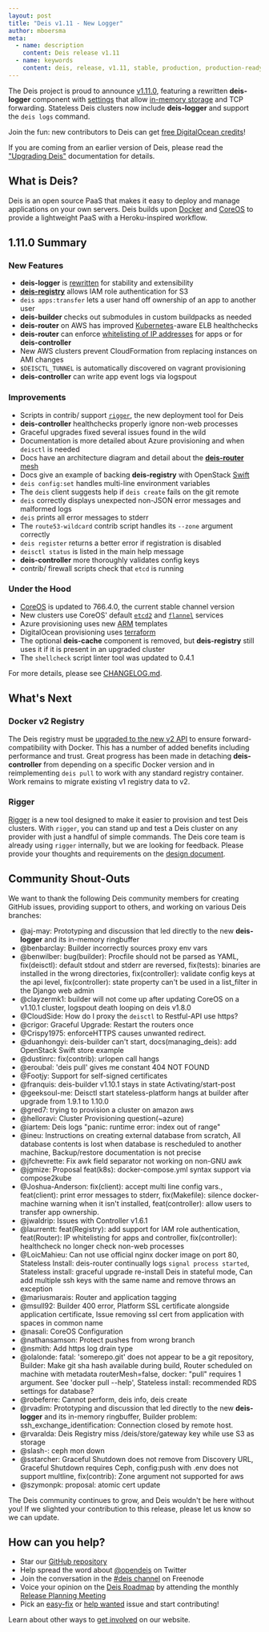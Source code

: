 ```yaml
---
layout: post
title: "Deis v1.11 - New Logger"
author: mboersma
meta:
  - name: description
    content: Deis release v1.11
  - name: keywords
    content: deis, release, v1.11, stable, production, production-ready, paas, private paas, heroku, github, docker, coreos, enterprise, kubernetes, mesos
---
```


The Deis project is proud to announce [v1.11.0](https://github.com/deis/deis/releases/tag/v1.11.0), featuring a rewritten **deis-logger** component with [settings](http://docs.deis.io/en/latest/customizing_deis/logger_settings/#settings-used-by-logger) that allow [in-memory storage](http://docs.deis.io/en/latest/managing_deis/running-deis-without-ceph/#configure-logger) and TCP forwarding. Stateless Deis clusters now include **deis-logger** and support the `deis logs` command.

Join the fun: new contributors to Deis can get [free DigitalOcean credits](http://deis.io/code-for-credit-digitalocean/)!

<!--more-->

If you are coming from an earlier version of Deis, please read the ["Upgrading Deis"](http://docs.deis.io/en/latest/managing_deis/upgrading-deis/) documentation for details.

## What is Deis?

Deis is an open source PaaS that makes it easy to deploy and manage applications on your own servers. Deis builds upon [Docker](http://docker.io/) and [CoreOS](https://coreos.com/) to provide a lightweight PaaS with a Heroku-inspired workflow.

## 1.11.0 Summary

### New Features

- **deis-logger** is [rewritten](https://github.com/deis/deis/pull/4502) for stability and extensibility
- [**deis-registry**](http://docs.deis.io/en/latest/customizing_deis/registry_settings/#settings-used-by-registry) allows IAM role authentication for S3
- `deis apps:transfer` lets a user hand off ownership of an app to another user
- **deis-builder** checks out submodules in custom buildpacks as needed
- **deis-router** on AWS has improved [Kubernetes](http://kubernetes.io/)-aware ELB healthchecks
- **deis-router** can enforce [whitelisting of IP addresses](http://docs.deis.io/en/latest/managing_deis/security_considerations/#ip-whitelist) for apps or for **deis-controller**
- New AWS clusters prevent CloudFormation from replacing instances on AMI changes
- `$DEISCTL_TUNNEL` is automatically discovered on vagrant provisioning
- **deis-controller** can write app event logs via logspout

### Improvements

- Scripts in contrib/ support [`rigger`](https://github.com/deis/rigger), the new deployment tool for Deis
- **deis-controller** healthchecks properly ignore non-web processes
- Graceful upgrades fixed several issues found in the wild
- Documentation is more detailed about Azure provisioning and when `deisctl` is needed
- Docs have an architecture diagram and detail about the [**deis-router** mesh](http://docs.deis.io/en/latest/understanding_deis/architecture/#router-mesh)
- Docs give an example of backing **deis-registry** with OpenStack [Swift](http://docs.deis.io/en/latest/managing_deis/running-deis-without-ceph/#configure-registry)
- `deis config:set` handles multi-line environment variables
- The `deis` client suggests help if `deis create` fails on the git remote
- `deis` correctly displays unexpected non-JSON error messages and malformed logs
- `deis` prints all error messages to stderr
- The `route53-wildcard` contrib script handles its `--zone` argument correctly
- `deis register` returns a better error if registration is disabled
- `deisctl status` is listed in the main help message
- **deis-controller** more thoroughly validates config keys
- contrib/ firewall scripts check that `etcd` is running

### Under the Hood

- [CoreOS](https://coreos.com/) is updated to 766.4.0, the current stable channel version
- New clusters use CoreOS' default [`etcd2`](https://github.com/coreos/etcd) and [`flannel`](https://github.com/coreos/flannel) services
- Azure provisioning uses new [ARM](https://azure.microsoft.com/en-us/documentation/articles/resource-manager-deployment-model/#) templates
- DigitalOcean provisioning uses [terraform](https://terraform.io/)
- The optional **deis-cache** component is removed, but **deis-registry** still uses it if it is present in an upgraded cluster
- The `shellcheck` script linter tool was updated to 0.4.1

For more details, please see [CHANGELOG.md](https://github.com/deis/deis/blob/master/CHANGELOG.md).


## What's Next

### Docker v2 Registry

The Deis registry must be [upgraded to the new v2 API](https://github.com/deis/deis/issues/3814) to ensure forward-compatibility with Docker.  This has a number of added benefits including performance and trust. Great progress has been made in detaching **deis-controller** from depending on a specific Docker version and in reimplementing `deis pull` to work with any standard registry container. Work remains to migrate existing v1 registry data to v2.

### Rigger

[Rigger](https://github.com/deis/rigger) is a new tool designed to make it easier to provision and test Deis clusters.  With `rigger`, you can stand up and test a Deis cluster on any provider with just a handful of simple commands.  The Deis core team is already using `rigger` internally, but we are looking for feedback.  Please provide your thoughts and requirements on the [design document](https://github.com/deis/deis/issues/4345).

## Community Shout-Outs

We want to thank the following Deis community members for creating GitHub issues, providing support to others, and working on various Deis branches:

- @aj-may: Prototyping and discussion that led directly to the new **deis-logger** and its in-memory ringbuffer
- @benbarclay: Builder incorrectly sources proxy env vars
- @benwilber: bug(builder): Procfile should not be parsed as YAML, fix(deisctl): default stdout and stderr are reversed, fix(tests): binaries are installed in the wrong directories, fix(controller): validate config keys at the api level, fix(controller): state property can't be used in a list_filter in the Django web admin
- @clayzermk1: builder will not come up after updating CoreOS on a v1.10.1 cluster, logspout death looping on deis v1.8.0
- @CloudSide: How do I proxy the `deisctl` to Restful-API use https?
- @crigor: Graceful Upgrade: Restart the routers once
- @Crispy1975: enforceHTTPS causes unwanted redirect.
- @duanhongyi: deis-builder can't start, docs(managing_deis): add OpenStack Swift store example
- @dustinrc: fix(contrib): urlopen call hangs
- @eroubal: 'deis pull' gives me constant 404 NOT FOUND
- @Footjy: Support for self-signed certificates
- @franquis: deis-builder v1.10.1 stays in state Activating/start-post
- @geeksoul-me: Deisctl start stateless-platform hangs at builder after upgrade from 1.9.1 to 1.10.0
- @gred7: trying to provision a cluster on amazon aws
- @helloravi: Cluster Provisioning question(~azure)
- @iartem: Deis logs "panic: runtime error: index out of range"
- @ineu: Instructions on creating external database from scratch, All database contents is lost when database is rescheduled to another machine, Backup/restore documentation is not precise
- @jfchevrette: Fix awk field separator not working on non-GNU awk
- @jgmize: Proposal feat(k8s): docker-compose.yml syntax support via compose2kube
- @Joshua-Anderson: fix(client): accept multi line config vars., feat(client): print error messages to stderr, fix(Makefile): silence docker-machine warning when it isn't installed, feat(controller): allow users to transfer app ownership.
- @jwaldrip: Issues with Controller v1.6.1
- @laurrentt: feat(Registry): add support for IAM role authentication, feat(Router): IP whitelisting for apps and controller, fix(controller): healthcheck no longer check non-web processes
- @LoicMahieu: Can not use official nginx docker image on port 80, Stateless Install: deis-router continually logs `signal process started`, Stateless install: graceful upgrade re-install Deis in stateful mode, Can add multiple ssh keys with the same name and remove throws an exception
- @mariusmarais: Router and application tagging
- @msull92: Builder 400 error, Platform SSL certificate alongside application certificate, Issue removing ssl cert from application with spaces in common name
- @nasali: CoreOS Configuration
- @nathansamson: Protect pushes from wrong branch
- @nsmith: Add https log drain type
- @olalonde: fatal: 'somerepo.git' does not appear to be a git repository, Builder: Make git sha hash available during build, Router scheduled on machine with metadata routerMesh=false, docker: "pull" requires 1 argument. See 'docker pull --help', Stateless install: recommended RDS settings for database?
- @robeferre: Cannot perform, deis info, deis create
- @rvadim: Prototyping and discussion that led directly to the new **deis-logger** and its in-memory ringbuffer, Builder problem: ssh_exchange_identification: Connection closed by remote host.
- @rvaralda: Deis Registry miss /deis/store/gateway key while use S3 as storage
- @slash-: ceph mon down
- @sstarcher: Graceful Shutdown does not remove from Discovery URL, Graceful Shutdown requires Ceph, config:push with .env does not support multline, fix(contrib): Zone argument not supported for aws
- @szymonpk: proposal: atomic cert update

The Deis community continues to grow, and Deis wouldn't be here without you! If we slighted your contribution to this release, please let us know so we can update.

## How can you help?

* Star our [GitHub repository](https://github.com/deis/deis)
* Help spread the word about [@opendeis](http://twitter.com/opendeis) on Twitter
* Join the conversation in the [#deis channel](https://botbot.me/freenode/deis/) on Freenode
* Voice your opinion on the [Deis Roadmap](http://docs.deis.io/en/latest/roadmap/roadmap/) by attending the monthly [Release Planning Meeting](http://docs.deis.io/en/latest/roadmap/planning/#release-planning-meetings)
* Pick an [easy-fix](https://github.com/deis/deis/labels/easy-fix) or [help wanted](https://github.com/deis/deis/labels/help%20wanted) issue and start contributing!

Learn about other ways to [get involved](http://deis.io/get-involved/) on our website.
